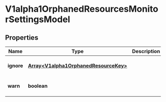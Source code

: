 # V1alpha1OrphanedResourcesMonitorSettingsModel

## Properties

Name | Type | Description | Notes
------------ | ------------- | ------------- | -------------
**ignore** | [**Array&lt;V1alpha1OrphanedResourceKey&gt;**](V1alpha1OrphanedResourceKey.md) |  | [optional] [default to undefined]
**warn** | **boolean** |  | [optional] [default to undefined]


